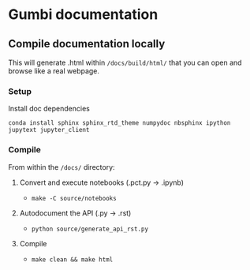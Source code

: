 # Gumbi documentation

## Compile documentation locally
This will generate .html within `/docs/build/html/` that you can open and browse like a real webpage.

### Setup
Install doc dependencies
```
conda install sphinx sphinx_rtd_theme numpydoc nbsphinx ipython jupytext jupyter_client
```

### Compile
From within the `/docs/` directory:

1. Convert and execute notebooks (.pct.py -> .ipynb)
    * `make -C source/notebooks`

2. Autodocument the API (.py -> .rst)
    * `python source/generate_api_rst.py`

3. Compile
    * `make clean && make html`
